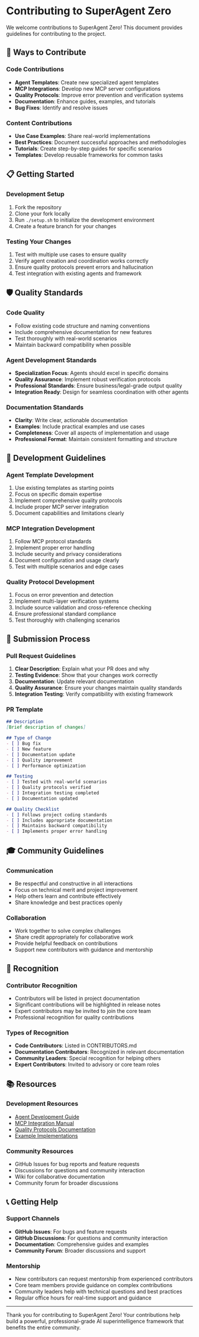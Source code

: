 # Contributing to SuperAgent Zero

We welcome contributions to SuperAgent Zero! This document provides guidelines for contributing to the project.

## 🎯 Ways to Contribute

### Code Contributions
- **Agent Templates**: Create new specialized agent templates
- **MCP Integrations**: Develop new MCP server configurations
- **Quality Protocols**: Improve error prevention and verification systems
- **Documentation**: Enhance guides, examples, and tutorials
- **Bug Fixes**: Identify and resolve issues

### Content Contributions
- **Use Case Examples**: Share real-world implementations
- **Best Practices**: Document successful approaches and methodologies
- **Tutorials**: Create step-by-step guides for specific scenarios
- **Templates**: Develop reusable frameworks for common tasks

## 📋 Getting Started

### Development Setup
1. Fork the repository
2. Clone your fork locally
3. Run `./setup.sh` to initialize the development environment
4. Create a feature branch for your changes

### Testing Your Changes
1. Test with multiple use cases to ensure quality
2. Verify agent creation and coordination works correctly
3. Ensure quality protocols prevent errors and hallucination
4. Test integration with existing agents and framework

## 🛡️ Quality Standards

### Code Quality
- Follow existing code structure and naming conventions
- Include comprehensive documentation for new features
- Test thoroughly with real-world scenarios
- Maintain backward compatibility when possible

### Agent Development Standards
- **Specialization Focus**: Agents should excel in specific domains
- **Quality Assurance**: Implement robust verification protocols
- **Professional Standards**: Ensure business/legal-grade output quality
- **Integration Ready**: Design for seamless coordination with other agents

### Documentation Standards
- **Clarity**: Write clear, actionable documentation
- **Examples**: Include practical examples and use cases
- **Completeness**: Cover all aspects of implementation and usage
- **Professional Format**: Maintain consistent formatting and structure

## 🔧 Development Guidelines

### Agent Template Development
1. Use existing templates as starting points
2. Focus on specific domain expertise
3. Implement comprehensive quality protocols
4. Include proper MCP server integration
5. Document capabilities and limitations clearly

### MCP Integration Development
1. Follow MCP protocol standards
2. Implement proper error handling
3. Include security and privacy considerations
4. Document configuration and usage clearly
5. Test with multiple scenarios and edge cases

### Quality Protocol Development
1. Focus on error prevention and detection
2. Implement multi-layer verification systems
3. Include source validation and cross-reference checking
4. Ensure professional standard compliance
5. Test thoroughly with challenging scenarios

## 📝 Submission Process

### Pull Request Guidelines
1. **Clear Description**: Explain what your PR does and why
2. **Testing Evidence**: Show that your changes work correctly
3. **Documentation**: Update relevant documentation
4. **Quality Assurance**: Ensure your changes maintain quality standards
5. **Integration Testing**: Verify compatibility with existing framework

### PR Template
```markdown
## Description
[Brief description of changes]

## Type of Change
- [ ] Bug fix
- [ ] New feature
- [ ] Documentation update
- [ ] Quality improvement
- [ ] Performance optimization

## Testing
- [ ] Tested with real-world scenarios
- [ ] Quality protocols verified
- [ ] Integration testing completed
- [ ] Documentation updated

## Quality Checklist
- [ ] Follows project coding standards
- [ ] Includes appropriate documentation
- [ ] Maintains backward compatibility
- [ ] Implements proper error handling
```

## 🎓 Community Guidelines

### Communication
- Be respectful and constructive in all interactions
- Focus on technical merit and project improvement
- Help others learn and contribute effectively
- Share knowledge and best practices openly

### Collaboration
- Work together to solve complex challenges
- Share credit appropriately for collaborative work
- Provide helpful feedback on contributions
- Support new contributors with guidance and mentorship

## 🚀 Recognition

### Contributor Recognition
- Contributors will be listed in project documentation
- Significant contributions will be highlighted in release notes
- Expert contributors may be invited to join the core team
- Professional recognition for quality contributions

### Types of Recognition
- **Code Contributors**: Listed in CONTRIBUTORS.md
- **Documentation Contributors**: Recognized in relevant documentation
- **Community Leaders**: Special recognition for helping others
- **Expert Contributors**: Invited to advisory or core team roles

## 📚 Resources

### Development Resources
- [Agent Development Guide](agent-development-guide.md)
- [MCP Integration Manual](mcp-integration-manual.md)
- [Quality Protocols Documentation](quality-protocols/)
- [Example Implementations](examples/)

### Community Resources
- GitHub Issues for bug reports and feature requests
- Discussions for questions and community interaction
- Wiki for collaborative documentation
- Community forum for broader discussions

## 📞 Getting Help

### Support Channels
- **GitHub Issues**: For bugs and feature requests
- **GitHub Discussions**: For questions and community interaction
- **Documentation**: Comprehensive guides and examples
- **Community Forum**: Broader discussions and support

### Mentorship
- New contributors can request mentorship from experienced contributors
- Core team members provide guidance on complex contributions
- Community leaders help with technical questions and best practices
- Regular office hours for real-time support and guidance

---

Thank you for contributing to SuperAgent Zero! Your contributions help build a powerful, professional-grade AI superintelligence framework that benefits the entire community.